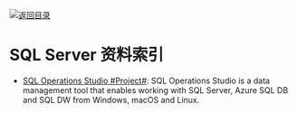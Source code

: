 [![返回目录](https://parg.co/UGo)](https://parg.co/b4z) 

# SQL Server 资料索引

- [SQL Operations Studio #Project#](https://github.com/Microsoft/sqlopsstudio): SQL Operations Studio is a data management tool that enables working with SQL Server, Azure SQL DB and SQL DW from Windows, macOS and Linux.